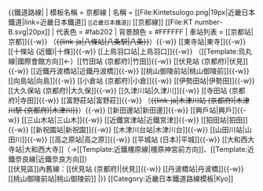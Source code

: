 {{鐵道路線|
| 模板名稱 = 京都線
| 名稱 = [[File:Kintetsulogo.png|19px|近畿日本鐵道|link=近畿日本鐵道]] <small>[[近畿日本鐵道]]</small> [[京都線]] [[File:KT number-B.svg|20px]]
| 代表色 = #fab202
| 背景顏色 = #FFFFFF 
| 車站列表 =  [[京都站|京都]]{{-w}} （<del>{{link-ja|八條站|八条駅|八条}}</del>）{{-w}} [[東寺站|東寺]]{{-w}} [[十條站 (近鐵)|十條]]{{-w}} [[上鳥羽口站|上鳥羽口]]{{-w}} （[[Template:烏丸線|國際會館方向]]←）[[竹田站 (京都府)|竹田]]{{-w}} [[伏見站 (京都府)|伏見]]{{-w}} [[近鐵丹波橋站|近鐵丹波橋]]{{-w}} [[桃山御陵前站|桃山御陵前]]{{-w}} [[向島站|向島]]{{-w}} [[小倉站 (京都府)|小倉]]{{-w}} [[伊勢田站|伊勢田]]{{-w}} [[大久保站 (京都府)|大久保]]{{-w}} [[久津川站|久津川]]{{-w}} [[寺田站 (京都府)|寺田]]{{-w}} [[富野莊站|富野莊]]{{-w}} （<del>{{link-ja|木津川站 (京都府)|木津川駅 (京都府)|木津川}}</del>）{{-w}} [[新田邊站|新田邊]]{{-w}} [[興戶站|興戶]]{{-w}} [[三山木站|三山木]]{{-w}} [[近鐵宮津站|近鐵宮津]]{{-w}} [[狛田站|狛田]]{{-w}} [[新祝園站|新祝園]]{{-w}} [[木津川台站|木津川台]]{{-w}} [[山田川站|山田川]]{{-w}} [[高之原站|高之原]]{{-w}} [[平城站 (日本)|平城]]{{-w}} [[大和西大寺站|大和西大寺]]（→[[Template:近鐵橿原線|橿原神宮前方向]]、[[Template:近鐵奈良線|近鐵奈良方向]]）<br />
[[伏見區]]內舊線：[[伏見站 (京都府)|伏見]]{{-w}} [[丹波橋站|丹波橋]]{{-w}} [[桃山御陵前站|桃山御陵前]]
|}}<noinclude>
[[Category:近畿日本鐵道路線模板|Kyo]]
</noinclude>